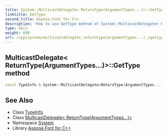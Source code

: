 ```yaml
---
title: System::MulticastDelegate< ReturnType(ArgumentTypes...)>::GetType method
linktitle: GetType
second_title: Aspose.Font for C++
description: 'How to use GetType method of System::MulticastDelegate< ReturnType(ArgumentTypes...)> class in C++.'
type: docs
weight: 600
url: /cpp/system/multicastdelegate_returntype(argumenttypes...)_/gettype/
---
```

## MulticastDelegate< ReturnType(ArgumentTypes...)>::GetType method




```cpp
const TypeInfo & System::MulticastDelegate<ReturnType(ArgumentTypes...)>::GetType() const
```

## See Also

* Class [TypeInfo](../../typeinfo/)
* Class [MulticastDelegate< ReturnType(ArgumentTypes...)>](../)
* Namespace [System](../../)
* Library [Aspose.Font for C++](../../../)
